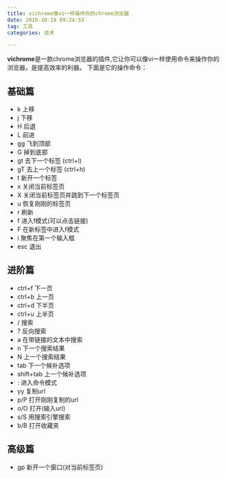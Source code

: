 ```yaml
---
title: vichrome像vi一样操作你的chrome浏览器
date: 2016-10-18 09:24:53
tag: 工具
categories: 技术

---
```

**vichrome**是一款chrome浏览器的插件,它让你可以像vi一样使用命令来操作你的浏览器，是提高效率的利器。
下面是它的操作命令：
## 基础篇
- k 上移 
- j 下移 
- H 后退 
- L 前进
- gg 飞到顶部 
- G 掉到底部 
- gt 去下一个标签 (ctrl+l) 
- gT 去上一个标签 (ctrl+h)
- t 新开一个标签 
- x 关闭当前标签页 
- X 关闭当前标签页并跳到下一个标签页  
- u 恢复刚刚的标签页 
- r 刷新 
- f 进入f模式(可以点击链接) 
- F 在新标签中进入f模式 
- i 聚焦在第一个输入框
- esc 退出
## 进阶篇
- ctrl+f 下一页
- ctrl+b 上一页
- ctrl+d 下半页
- ctrl+u 上半页
- / 搜索
- ? 反向搜索
- a 在带链接的文本中搜索
- n 下一个搜索结果
- N 上一个搜索结果
- tab 下一个候补选项
- shift+tab 上一个候补选项
- : 进入命令模式
- yy 复制url
- p/P 打开刚刚复制的url
- o/O 打开(输入url)
- s/S 用搜索引擎搜索
- b/B 打开收藏夹
## 高级篇
- gp 新开一个窗口(对当前标签页)



